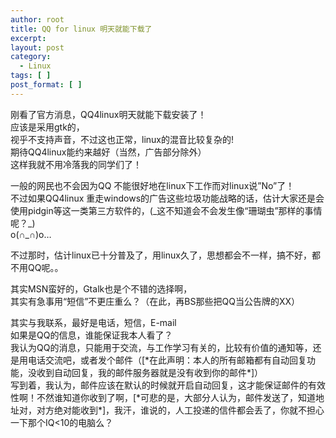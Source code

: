 ```yaml
---
author: root
title: QQ for linux 明天就能下载了
excerpt:
layout: post
category:
  - Linux
tags: [ ]
post_format: [ ]
---
```

刚看了官方消息，QQ4linux明天就能下载安装了！  
应该是采用gtk的，  
视乎不支持声音，不过这也正常，linux的混音比较复杂的!  
期待QQ4linux能约来越好（当然，广告部分除外）  
这样我就不用冷落我的同学们了！

一般的网民也不会因为QQ 不能很好地在linux下工作而对linux说”No”了！  
不过如果QQ4linux 重走windows的广告这些垃圾功能战略的话，估计大家还是会使用pidgin等这一类第三方软件的，(\_这不知道会不会发生像“珊瑚虫”那样的事情呢？\_)  
o(∩_∩)o…

不过那时，估计linux已十分普及了，用linux久了，思想都会不一样，搞不好，都不用QQ呢。。

其实MSN蛮好的，Gtalk也是个不错的选择啊，  
其实有急事用“短信”不更庄重么？（在此，再BS那些把QQ当公告牌的XX）

其实与我联系，最好是电话，短信，E-mail  
如果是QQ的信息，谁能保证我本人看了？  
我认为QQ的消息，只能用于交流，与工作学习有关的，比较有价值的通知等，还是用电话交流吧，或者发个邮件（[\*在此声明：本人的所有邮箱都有自动回复功能，没收到自动回复，我的邮件服务器就是没有收到你的邮件\*]）  
写到着，我认为，邮件应该在默认的时候就开启自动回复，这才能保证邮件的有效性啊！不然谁知道你收到了啊，[\*可悲的是，大部分人认为，邮件发送了，知道地址对，对方绝对能收到\*]，我汗，谁说的，人工投递的信件都会丢了，你就不担心一下那个IQ<10的电脑么？